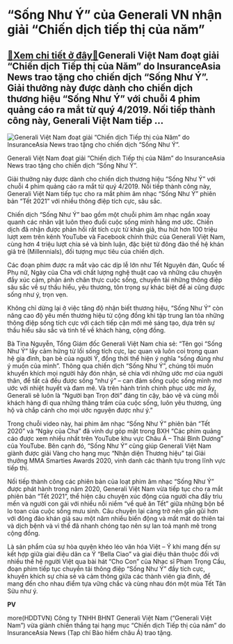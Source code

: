“Sống Như Ý” của Generali VN nhận giải “Chiến dịch tiếp thị của năm”
====================================================================

[:gift:Xem chi tiết ở đây:gift:](https://hddtvn.com/song-nhu-y-cua-generali-vn-nhan-giai-chien-dich-tiep-thi-cua-nam/)Generali Việt Nam đoạt giải “Chiến dịch Tiếp thị của Năm” do InsuranceAsia News trao tặng cho chiến dịch “Sống Như Ý”. Giải thưởng này được dành cho chiến dịch thương hiệu “Sống Như Ý” với chuỗi 4 phim quảng cáo ra mắt từ quý 4/2019. Nối tiếp thành công này, Generali Việt Nam tiếp …
-------------------------------------------------------------------------------------------------------------------------------------------------------------------------------------------------------------------------------------------------------------------------------------------





![Generali Việt Nam đoạt giải “Chiến dịch Tiếp thị của Năm” do InsuranceAsia News trao tặng cho chiến dịch “Sống Như Ý”.](https://hddtvn.com/wp-content/uploads/2021/01/5700_2.jpg "Generali Việt Nam đoạt giải “Chiến dịch Tiếp thị của Năm” do InsuranceAsia News trao tặng cho chiến dịch “Sống Như Ý”.")


Generali Việt Nam đoạt giải “Chiến dịch Tiếp thị của Năm” do InsuranceAsia News trao tặng cho chiến dịch “Sống Như Ý”.



Giải thưởng này được dành cho chiến dịch thương hiệu “Sống Như Ý” với chuỗi 4 phim quảng cáo ra mắt từ quý 4/2019. Nối tiếp thành công này, Generali Việt Nam tiếp tục cho ra mắt phim âm nhạc “Sống Như Ý” phiên bản “Tết 2021” với nhiều thông điệp tích cực, sâu sắc.


Chiến dịch “Sống Như Ý” bao gồm một chuỗi phim âm nhạc ngắn xoay quanh các nhân vật luôn theo đuổi cuộc sống mình hằng mơ ước. Chiến dịch đã nhận được phản hồi rất tích cực từ khán giả, thu hút hơn 100 triệu lượt xem trên kênh YouTube và Facebook chính thức của Generali Việt Nam, cùng hơn 4 triệu lượt chia sẻ và bình luận, đặc biệt từ đông đảo thế hệ khán giả trẻ (Millennials), đối tượng mục tiêu của chiến dịch.


Các đoạn phim được ra mắt vào các dịp lễ lớn như Tết Nguyên đán, Quốc tế Phụ nữ, Ngày của Cha với chất lượng nghệ thuật cao và những câu chuyện đầy xúc cảm, phản ánh chân thực cuộc sống, chuyển tải những thông điệp sâu sắc về sự thấu hiểu, yêu thương, tôn trọng sự khác biệt để ai cũng được sống như ý, trọn vẹn.


Không chỉ dừng lại ở việc tăng độ nhận biết thương hiệu, “Sống Như Ý” còn nâng cao độ yêu mến thương hiệu từ cộng đồng khi tập trung lan tỏa những thông điệp sống tích cực với cách tiếp cận mới mẻ sáng tạo, dựa trên sự thấu hiểu sâu sắc và tinh tế về khách hàng, cộng đồng.


Bà Tina Nguyễn, Tổng Giám đốc Generali Việt Nam chia sẻ: “Tên gọi “Sống Như Ý” lấy cảm hứng từ lối sống tích cực, lạc quan và luôn coi trọng quan hệ gia đình, bạn bè của người Ý, đồng thời thể hiện ý nghĩa “sống đúng như ý muốn của mình”. Thông qua chiến dịch “Sống Như Ý”, chúng tôi muốn khuyến khích mọi người hãy đón nhận, sẻ chia với những ước mơ của người thân, để tất cả đều được sống “như ý” – can đảm sống cuộc sống mình mơ ước với nhiệt huyết và đam mê. Và trên hành trình chinh phục ước mơ ấy, Generali sẽ luôn là “Người bạn Trọn đời” đáng tin cậy, bảo vệ và cùng mỗi khách hàng đi qua những thăng trầm của cuộc sống, luôn yêu thương, ủng hộ và chắp cánh cho mọi ước nguyện được như ý.”


Trong chuỗi video này, hai phim âm nhạc “Sống Như Ý” phiên bản “Tết 2020” và “Ngày của Cha” đã vinh dự góp mặt trong BXH “Các phim quảng cáo được xem nhiều nhất trên YouTube khu vực Châu Á – Thái Bình Dương” của YouTube. Bên cạnh đó, “Sống Như Ý” cũng giúp Generali Việt Nam giành được giải Vàng cho hạng mục “Nhận diện Thương hiệu” tại Giải thưởng MMA Smarties Awards 2020, vinh danh các thành tựu trong lĩnh vực tiếp thị.


Nối tiếp thành công các phiên bản của loạt phim âm nhạc “Sống Như Ý” được phát hành trong năm 2020, Generali Việt Nam vừa tiếp tục cho ra mắt phiên bản “Tết 2021”, thể hiện câu chuyện xúc động của người cha đầy trìu mến và người con gái với nhiều nỗi niềm “về quê ăn Tết” giữa những bộn bề lo toan của cuộc sống mưu sinh. Câu chuyện lại càng trở nên gần gũi hơn với đông đảo khán giả sau một năm nhiều biến động và mất mát do thiên tai và dịch bệnh và vì thế đã nhanh chóng tạo nên sự lan toả mạnh mẽ trong cộng đồng.


Là sản phẩm của sự hòa quyện khéo léo văn hóa Việt – Ý khi mang đến sự kết hợp giữa giai điệu dân ca Ý “Bella Ciao” và giai điệu thân thuộc đối với nhiều thế hệ người Việt qua bài hát “Cho Con” của Nhạc sĩ Phạm Trọng Cầu, đoạn phim tiếp tục chuyển tải thông điệp “Sống Như Ý” đầy tích cực, khuyến khích sự chia sẻ và cảm thông giữa các thành viên gia đình, để mang đến cho nhau điểm tựa vững chắc và cùng nhau đón một mùa Tết Tân Sửu như ý.




**PV**



more(HDDTVN) Công ty TNHH BHNT Generali Việt Nam (“Generali Việt Nam”) vừa giành chiến thắng tại hạng mục “Chiến dịch Tiếp thị của năm” do InsuranceAsia News (Tạp chí Bảo hiểm châu Á) trao tặng.

